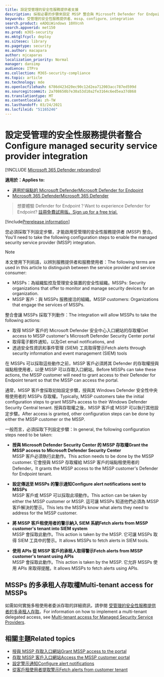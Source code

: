 ```yaml
---
title: 設定受管理的安全性服務提供者支援
description: 採取必要的步驟來設定 MSSP 整合與 Microsoft Defender for Endpoint
keywords: 受管理的安全性服務提供者、mssp、configure、integration
search.product: eADQiWindows 10XVcnh
search.appverid: met150
ms.prod: m365-security
ms.mktglfcycl: deploy
ms.sitesec: library
ms.pagetype: security
ms.author: macapara
author: mjcaparas
localization_priority: Normal
manager: dansimp
audience: ITPro
ms.collection: M365-security-compliance
ms.topic: article
ms.technology: mde
ms.openlocfilehash: 6786d423d20ec90c12d2ea712003acc787ed599d
ms.sourcegitcommit: 2a708650b7e30a53d10a2fe3164c6ed5ea37d868
ms.translationtype: MT
ms.contentlocale: zh-TW
ms.lasthandoff: 03/24/2021
ms.locfileid: "51165246"
---
```

# <a name="configure-managed-security-service-provider-integration"></a><span data-ttu-id="6585e-104">設定受管理的安全性服務提供者整合</span><span class="sxs-lookup"><span data-stu-id="6585e-104">Configure managed security service provider integration</span></span>

[!INCLUDE [Microsoft 365 Defender rebranding](../../includes/microsoft-defender.md)]

<span data-ttu-id="6585e-105">**適用於：**</span><span class="sxs-lookup"><span data-stu-id="6585e-105">**Applies to:**</span></span>
- [<span data-ttu-id="6585e-106">適用於端點的 Microsoft Defender</span><span class="sxs-lookup"><span data-stu-id="6585e-106">Microsoft Defender for Endpoint</span></span>](https://go.microsoft.com/fwlink/p/?linkid=2154037)
- [<span data-ttu-id="6585e-107">Microsoft 365 Defender</span><span class="sxs-lookup"><span data-stu-id="6585e-107">Microsoft 365 Defender</span></span>](https://go.microsoft.com/fwlink/?linkid=2118804)

><span data-ttu-id="6585e-108">想要體驗 Defender for Endpoint？</span><span class="sxs-lookup"><span data-stu-id="6585e-108">Want to experience Defender for Endpoint?</span></span> [<span data-ttu-id="6585e-109">註冊免費試用版。</span><span class="sxs-lookup"><span data-stu-id="6585e-109">Sign up for a free trial.</span></span>](https://www.microsoft.com/microsoft-365/windows/microsoft-defender-atp?ocid=docs-mssp-support-abovefoldlink)
 
[!include[Prerelease information](../../includes/prerelease.md)]

<span data-ttu-id="6585e-110">您必須採取下列設定步驟，才能啟用受管理的安全性服務提供者 (MSSP) 整合。</span><span class="sxs-lookup"><span data-stu-id="6585e-110">You'll need to take the following configuration steps to enable the managed security service provider (MSSP) integration.</span></span>

>[!NOTE]
><span data-ttu-id="6585e-111">本文使用下列術語，以辨別服務提供者和服務使用者：</span><span class="sxs-lookup"><span data-stu-id="6585e-111">The following terms are used in this article to distinguish between the service provider and service consumer:</span></span>
> - <span data-ttu-id="6585e-112">MSSPs：為組織監控及管理安全裝置的安全性組織。</span><span class="sxs-lookup"><span data-stu-id="6585e-112">MSSPs: Security organizations that offer to monitor and manage security devices for an organization.</span></span>
> - <span data-ttu-id="6585e-113">MSSP 客戶：與 MSSPs 服務接洽的組織。</span><span class="sxs-lookup"><span data-stu-id="6585e-113">MSSP customers: Organizations that engage the services of MSSPs.</span></span>

<span data-ttu-id="6585e-114">整合會讓 MSSPs 採取下列動作：</span><span class="sxs-lookup"><span data-stu-id="6585e-114">The integration will allow MSSPs to take the following actions:</span></span>

- <span data-ttu-id="6585e-115">取得 MSSP 客戶的 Microsoft Defender 安全中心入口網站的存取權</span><span class="sxs-lookup"><span data-stu-id="6585e-115">Get access to MSSP customer's Microsoft Defender Security Center portal</span></span>
- <span data-ttu-id="6585e-116">取得電子郵件通知，以及</span><span class="sxs-lookup"><span data-stu-id="6585e-116">Get email notifications, and</span></span> 
- <span data-ttu-id="6585e-117">透過安全性資訊和事件管理 (SIEM) 工具取得警示</span><span class="sxs-lookup"><span data-stu-id="6585e-117">Fetch alerts through security information and event management (SIEM) tools</span></span>

<span data-ttu-id="6585e-118">在 MSSPs 可以採取這些動作之前，MSSP 客戶必須將其 Defender 的存取權授與端點租使用者，以便 MSSP 可以存取入口網站。</span><span class="sxs-lookup"><span data-stu-id="6585e-118">Before MSSPs can take these actions, the MSSP customer will need to grant access to their Defender for Endpoint tenant so that the MSSP can access the portal.</span></span> 
 

<span data-ttu-id="6585e-119">通常，MSSP 客戶會採取初始設定步驟，授與其 Windows Defender 安全性中央租使用者的 MSSPs 存取權。</span><span class="sxs-lookup"><span data-stu-id="6585e-119">Typically, MSSP customers take the initial configuration steps to grant MSSPs access to their Windows Defender Security Central tenant.</span></span> <span data-ttu-id="6585e-120">授與存取權之後，MSSP 客戶或 MSSP 可以執行其他設定步驟。</span><span class="sxs-lookup"><span data-stu-id="6585e-120">After access is granted, other configuration steps can be done by either the MSSP customer or the MSSP.</span></span>


<span data-ttu-id="6585e-121">一般而言，必須採取下列設定步驟：</span><span class="sxs-lookup"><span data-stu-id="6585e-121">In general, the following configuration steps need to be taken:</span></span>


- <span data-ttu-id="6585e-122">**授與 Microsoft Defender Security Center 的 MSSP 存取權**</span><span class="sxs-lookup"><span data-stu-id="6585e-122">**Grant the MSSP access to Microsoft Defender Security Center**</span></span> <br>
<span data-ttu-id="6585e-123">MSSP 客戶必須執行此動作。</span><span class="sxs-lookup"><span data-stu-id="6585e-123">This action needs to be done by the MSSP customer.</span></span> <span data-ttu-id="6585e-124">它會授與 MSSP 存取權給 MSSP 客戶的端點租使用者的 Defender。</span><span class="sxs-lookup"><span data-stu-id="6585e-124">It grants the MSSP access to the MSSP customer's Defender for Endpoint tenant.</span></span>
 

- <span data-ttu-id="6585e-125">**設定傳送至 MSSPs 的警示通知**</span><span class="sxs-lookup"><span data-stu-id="6585e-125">**Configure alert notifications sent to MSSPs**</span></span> <br>
<span data-ttu-id="6585e-126">MSSP 客戶或 MSSP 可以採取此項動作。</span><span class="sxs-lookup"><span data-stu-id="6585e-126">This action can be taken by either the MSSP customer or MSSP.</span></span> <span data-ttu-id="6585e-127">這可讓 MSSPs 知道他們必須為 MSSP 客戶解決的警示。</span><span class="sxs-lookup"><span data-stu-id="6585e-127">This lets the MSSPs know what alerts they need to address for the MSSP customer.</span></span>

- <span data-ttu-id="6585e-128">**將 MSSP 客戶租使用者的警示納入 SIEM 系統**</span><span class="sxs-lookup"><span data-stu-id="6585e-128">**Fetch alerts from MSSP customer's tenant into SIEM system**</span></span> <br> <span data-ttu-id="6585e-129">MSSP 會採取此動作。</span><span class="sxs-lookup"><span data-stu-id="6585e-129">This action is taken by the MSSP.</span></span> <span data-ttu-id="6585e-130">它可讓 MSSPs 取得 SIEM 工具中的警示。</span><span class="sxs-lookup"><span data-stu-id="6585e-130">It allows MSSPs to fetch alerts in SIEM tools.</span></span>

- <span data-ttu-id="6585e-131">**使用 APIs 從 MSSP 客戶的承租人取得警示**</span><span class="sxs-lookup"><span data-stu-id="6585e-131">**Fetch alerts from MSSP customer's tenant using APIs**</span></span> <br>
<span data-ttu-id="6585e-132">MSSP 會採取此動作。</span><span class="sxs-lookup"><span data-stu-id="6585e-132">This action is taken by the MSSP.</span></span> <span data-ttu-id="6585e-133">它允許 MSSPs 使用 APIs 來取得提醒。</span><span class="sxs-lookup"><span data-stu-id="6585e-133">It allows MSSPs to fetch alerts using APIs.</span></span>

## <a name="multi-tenant-access-for-mssps"></a><span data-ttu-id="6585e-134">MSSPs 的多承租人存取權</span><span class="sxs-lookup"><span data-stu-id="6585e-134">Multi-tenant access for MSSPs</span></span>
<span data-ttu-id="6585e-135">如需如何實施多租使用者委派存取的詳細資訊，請參閱 [受管理的安全性服務提供者的多承租人存取](https://techcommunity.microsoft.com/t5/microsoft-defender-atp/multi-tenant-access-for-managed-security-service-providers/ba-p/1533440)。</span><span class="sxs-lookup"><span data-stu-id="6585e-135">For information on how to implement a multi-tenant delegated access, see [Multi-tenant access for Managed Security Service Providers](https://techcommunity.microsoft.com/t5/microsoft-defender-atp/multi-tenant-access-for-managed-security-service-providers/ba-p/1533440).</span></span>



## <a name="related-topics"></a><span data-ttu-id="6585e-136">相關主題</span><span class="sxs-lookup"><span data-stu-id="6585e-136">Related topics</span></span>
- [<span data-ttu-id="6585e-137">授與 MSSP 存取入口網站</span><span class="sxs-lookup"><span data-stu-id="6585e-137">Grant MSSP access to the portal</span></span>](grant-mssp-access.md)
- [<span data-ttu-id="6585e-138">存取 MSSP 客戶入口網站</span><span class="sxs-lookup"><span data-stu-id="6585e-138">Access the MSSP customer portal</span></span>](access-mssp-portal.md)
- [<span data-ttu-id="6585e-139">設定警示通知</span><span class="sxs-lookup"><span data-stu-id="6585e-139">Configure alert notifications</span></span>](configure-mssp-notifications.md)
- [<span data-ttu-id="6585e-140">從客戶租使用者提取警示</span><span class="sxs-lookup"><span data-stu-id="6585e-140">Fetch alerts from customer tenant</span></span>](fetch-alerts-mssp.md)

